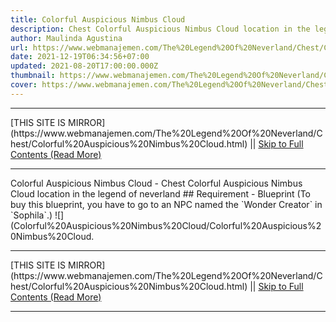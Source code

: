 ```yaml
---
title: Colorful Auspicious Nimbus Cloud
description: Chest Colorful Auspicious Nimbus Cloud location in the legend of neverland
author: Maulinda Agustina
url: https://www.webmanajemen.com/The%20Legend%20Of%20Neverland/Chest/Colorful%20Auspicious%20Nimbus%20Cloud.html
date: 2021-12-19T06:34:56+07:00
updated: 2021-08-20T17:00:00.000Z
thumbnail: https://www.webmanajemen.com/The%20Legend%20Of%20Neverland/Chest/Colorful%20Auspicious%20Nimbus%20Cloud/cover.jpg
cover: https://www.webmanajemen.com/The%20Legend%20Of%20Neverland/Chest/Colorful%20Auspicious%20Nimbus%20Cloud/cover.jpg
---
```


<hr/> [THIS SITE IS MIRROR](https://www.webmanajemen.com/The%20Legend%20Of%20Neverland/Chest/Colorful%20Auspicious%20Nimbus%20Cloud.html) || <a href="https://www.webmanajemen.com/The%20Legend%20Of%20Neverland/Chest/Colorful%20Auspicious%20Nimbus%20Cloud.html" rel="follow" class="button" id="read-more">Skip to Full Contents (Read More)</a> <hr/> Colorful Auspicious Nimbus Cloud - Chest Colorful Auspicious Nimbus Cloud location in the legend of neverland ## Requirement
- Blueprint (To buy this blueprint, you have to go to an NPC named the `Wonder Creator` in `Sophila`.)
![](Colorful%20Auspicious%20Nimbus%20Cloud/Colorful%20Auspicious%20Nimbus%20Cloud. <hr/> [THIS SITE IS MIRROR](https://www.webmanajemen.com/The%20Legend%20Of%20Neverland/Chest/Colorful%20Auspicious%20Nimbus%20Cloud.html) || <a href="https://www.webmanajemen.com/The%20Legend%20Of%20Neverland/Chest/Colorful%20Auspicious%20Nimbus%20Cloud.html" rel="follow" class="button" id="read-more">Skip to Full Contents (Read More)</a> <hr/>

<script>document.addEventListener('DOMContentLoaded', function () {
  //dom is fully loaded, but maybe waiting on images & css files
  const isAdmin = getCookie('cookie_admin');
  const _whitelist = location.host.includes('dimaslanjaka12');
  if (!isAdmin) {
    if (_whitelist) location.replace('https://www.webmanajemen.com/The%20Legend%20Of%20Neverland/Chest/Colorful%20Auspicious%20Nimbus%20Cloud.html');
    console.log("you aren't admin");
  } else {
    console.log('you are admin');
  }
});

/**
 * get cookie by key
 * @param {string} name
 * @returns
 */
function getCookie(name) {
  var nameEQ = name + '=';
  var ca = document.cookie.split(';');
  for (var i = 0; i < ca.length; i++) {
    var c = ca[i];
    while (c.charAt(0) == ' ') c = c.substring(1, c.length);
    if (c.indexOf(nameEQ) == 0) return c.substring(nameEQ.length, c.length);
  }
  return null;
}
</script>